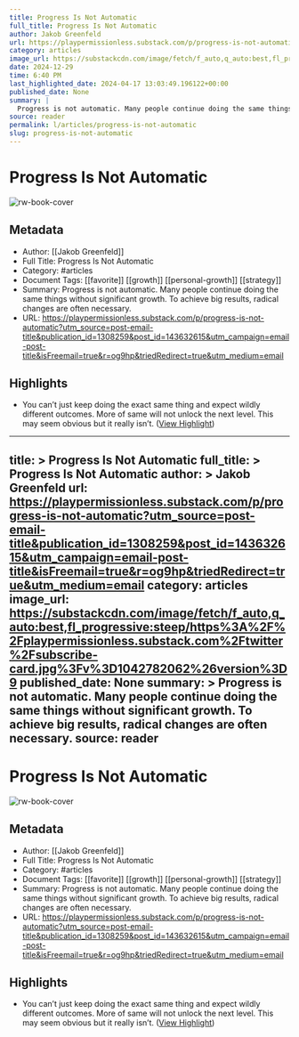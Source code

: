 ```yaml
---
title: Progress Is Not Automatic
full_title: Progress Is Not Automatic
author: Jakob Greenfeld
url: https://playpermissionless.substack.com/p/progress-is-not-automatic?utm_source=post-email-title&publication_id=1308259&post_id=143632615&utm_campaign=email-post-title&isFreemail=true&r=og9hp&triedRedirect=true&utm_medium=email
category: articles
image_url: https://substackcdn.com/image/fetch/f_auto,q_auto:best,fl_progressive:steep/https%3A%2F%2Fplaypermissionless.substack.com%2Ftwitter%2Fsubscribe-card.jpg%3Fv%3D1042782062%26version%3D9
date: 2024-12-29
time: 6:40 PM
last_highlighted_date: 2024-04-17 13:03:49.196122+00:00
published_date: None
summary: |
  Progress is not automatic. Many people continue doing the same things without significant growth. To achieve big results, radical changes are often necessary.
source: reader
permalink: l/articles/progress-is-not-automatic
slug: progress-is-not-automatic
---
```

# Progress Is Not Automatic

![rw-book-cover](https://substackcdn.com/image/fetch/f_auto,q_auto:best,fl_progressive:steep/https%3A%2F%2Fplaypermissionless.substack.com%2Ftwitter%2Fsubscribe-card.jpg%3Fv%3D1042782062%26version%3D9)

## Metadata
- Author: [[Jakob Greenfeld]]
- Full Title: Progress Is Not Automatic
- Category: #articles
- Document Tags: [[favorite]] [[growth]] [[personal-growth]] [[strategy]] 
- Summary: Progress is not automatic. Many people continue doing the same things without significant growth. To achieve big results, radical changes are often necessary.
- URL: https://playpermissionless.substack.com/p/progress-is-not-automatic?utm_source=post-email-title&publication_id=1308259&post_id=143632615&utm_campaign=email-post-title&isFreemail=true&r=og9hp&triedRedirect=true&utm_medium=email

## Highlights
- You can’t just keep doing the exact same thing and expect wildly different outcomes.
  More of same will not unlock the next level.
  This may seem obvious but it really isn’t. ([View Highlight](https://read.readwise.io/read/01hvp2g0j5x5199p8ngc7hy2wr))


---
title: >
  Progress Is Not Automatic
full_title: >
  Progress Is Not Automatic
author: >
  Jakob Greenfeld
url: https://playpermissionless.substack.com/p/progress-is-not-automatic?utm_source=post-email-title&publication_id=1308259&post_id=143632615&utm_campaign=email-post-title&isFreemail=true&r=og9hp&triedRedirect=true&utm_medium=email
category: articles
image_url: https://substackcdn.com/image/fetch/f_auto,q_auto:best,fl_progressive:steep/https%3A%2F%2Fplaypermissionless.substack.com%2Ftwitter%2Fsubscribe-card.jpg%3Fv%3D1042782062%26version%3D9
published_date: None
summary: >
  Progress is not automatic. Many people continue doing the same things without significant growth. To achieve big results, radical changes are often necessary.
source: reader
---
# Progress Is Not Automatic

![rw-book-cover](https://substackcdn.com/image/fetch/f_auto,q_auto:best,fl_progressive:steep/https%3A%2F%2Fplaypermissionless.substack.com%2Ftwitter%2Fsubscribe-card.jpg%3Fv%3D1042782062%26version%3D9)

## Metadata
- Author: [[Jakob Greenfeld]]
- Full Title: Progress Is Not Automatic
- Category: #articles
- Document Tags: [[favorite]] [[growth]] [[personal-growth]] [[strategy]] 
- Summary: Progress is not automatic. Many people continue doing the same things without significant growth. To achieve big results, radical changes are often necessary.
- URL: https://playpermissionless.substack.com/p/progress-is-not-automatic?utm_source=post-email-title&publication_id=1308259&post_id=143632615&utm_campaign=email-post-title&isFreemail=true&r=og9hp&triedRedirect=true&utm_medium=email

## Highlights
- You can’t just keep doing the exact same thing and expect wildly different outcomes.
  More of same will not unlock the next level.
  This may seem obvious but it really isn’t. ([View Highlight](https://read.readwise.io/read/01hvp2g0j5x5199p8ngc7hy2wr))



